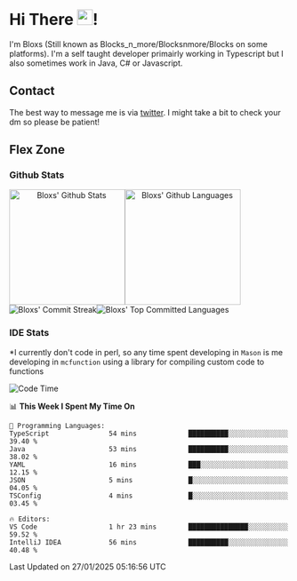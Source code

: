 # Hi There <img src="https://media.giphy.com/media/hvRJCLFzcasrR4ia7z/giphy.gif" width="28">!
I'm Bloxs (Still known as Blocks_n_more/Blocksnmore/Blocks on some platforms). I'm a self taught developer primairly working in Typescript but I also sometimes work in Java, C# or Javascript. 

## Contact
The best way to message me is via [twitter](https://twitter.com/blocksnmore). I might take a bit to check your dm so please be patient!

## Flex Zone
### Github Stats
<div style="display: flex;" align="center">
  <img src="https://readme-stats-gules.vercel.app/api?username=Blocksnmore&bg_color=23272A&show_icons=true&count_private=true&title_color=fff&text_color=fff&icon_color=3d34eb&hide_border=true&border_radius=10" alt="Bloxs' Github Stats" style="height: 13rem" />
 <img src="https://readme-stats-gules.vercel.app/api/top-langs/?username=Blocksnmore&layout=donut&count_private=true&hide_border=true&bg_color=23272A&title_color=fff&text_color=fff&icon_color=3d34eb&border_radius=10" alt="Bloxs' Github Languages" style="height: 13rem;" />
</div>
<div style="display: flex;" align="center">
  <img src="https://streak-stats.demolab.com?user=Blocksnmore&theme=github-dark-blue&hide_border=true" alt="Bloxs' Commit Streak">
  <img src="http://github-profile-summary-cards.vercel.app/api/cards/most-commit-language?username=Blocksnmore&theme=github_dark" alt="Bloxs' Top Committed Languages">
</div>

### IDE Stats
*I currently don't code in perl, so any time spent developing in `Mason` is me developing in `mcfunction` using a library for compiling custom code to functions
<!--START_SECTION:waka-->
![Code Time](http://img.shields.io/badge/Code%20Time-911%20hrs%208%20mins-blue)

📊 **This Week I Spent My Time On** 

```text
💬 Programming Languages: 
TypeScript               54 mins             ██████████░░░░░░░░░░░░░░░   39.40 % 
Java                     53 mins             ██████████░░░░░░░░░░░░░░░   38.02 % 
YAML                     16 mins             ███░░░░░░░░░░░░░░░░░░░░░░   12.15 % 
JSON                     5 mins              █░░░░░░░░░░░░░░░░░░░░░░░░   04.05 % 
TSConfig                 4 mins              █░░░░░░░░░░░░░░░░░░░░░░░░   03.45 % 

🔥 Editors: 
VS Code                  1 hr 23 mins        ███████████████░░░░░░░░░░   59.52 % 
IntelliJ IDEA            56 mins             ██████████░░░░░░░░░░░░░░░   40.48 % 
```


 Last Updated on 27/01/2025 05:16:56 UTC
<!--END_SECTION:waka-->

